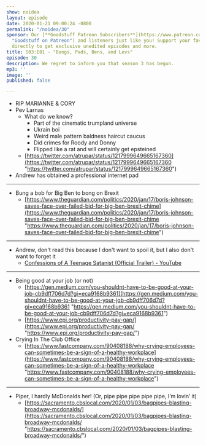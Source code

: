 ```yaml
---
show: noidea
layout: episode
date: 2020-01-21 09:00:24 -0800
permalink: "/noidea/30"
sponsor: Our [**Goodstuff Patreon Subscribers**](https://www.patreon.com/goodstuff
  "Goodstuff on Patreon") and listeners just like you! Support your favorite podcasts
  directly to get exclusive unedited episodes and more.
title: S03:E01 - "Bongs, Pads, Bens, and Levs"
episode: 30
description: We regret to inform you that season 3 has begun.
mp3: ''
image: ''
published: false

---
```


* RIP MARIANNE & CORY
* Pev Larnas
  * What do we know?
    * Part of the cinematic trumpland universe
    * Ukrain boi
    * Weird male pattern baldness haircut caucus
    * Did crimes for Roody and Donny
    * Flipped like a rat and will certainly get epsteined
  * [https://twitter.com/atrupar/status/1217999649665167360](https://twitter.com/atrupar/status/1217999649665167360 "https://twitter.com/atrupar/status/1217999649665167360")
* Andrew has obtained a professional internet pad

***

* Bung a bob for Big Ben to bong on Brexit
  * [https://www.theguardian.com/politics/2020/jan/17/boris-johnson-saves-face-over-failed-bid-for-big-ben-brexit-chime](https://www.theguardian.com/politics/2020/jan/17/boris-johnson-saves-face-over-failed-bid-for-big-ben-brexit-chime "https://www.theguardian.com/politics/2020/jan/17/boris-johnson-saves-face-over-failed-bid-for-big-ben-brexit-chime")

***

* Andrew, don't read this because I don't want to spoil it, but I also don't want to forget it
  * [Confessions of A Teenage Satanist (Official Trailer) - YouTube](https://youtu.be/jtaWrp633CI)

***

* Being good at your job (or not)
  * [https://gen.medium.com/you-shouldnt-have-to-be-good-at-your-job-cb9dff706d7d?gi=eca9168b9361](https://gen.medium.com/you-shouldnt-have-to-be-good-at-your-job-cb9dff706d7d?gi=eca9168b9361 "https://gen.medium.com/you-shouldnt-have-to-be-good-at-your-job-cb9dff706d7d?gi=eca9168b9361")
  * [https://www.epi.org/productivity-pay-gap/](https://www.epi.org/productivity-pay-gap/ "https://www.epi.org/productivity-pay-gap/")
* Crying In The Club Office
  * [https://www.fastcompany.com/90408188/why-crying-employees-can-sometimes-be-a-sign-of-a-healthy-workplace](https://www.fastcompany.com/90408188/why-crying-employees-can-sometimes-be-a-sign-of-a-healthy-workplace "https://www.fastcompany.com/90408188/why-crying-employees-can-sometimes-be-a-sign-of-a-healthy-workplace")

***

* Piper, I hardly McDonalds her! (Or, pipe pipe pipe pipe pipe, I’m lovin’ it)
  * [https://sacramento.cbslocal.com/2020/01/03/bagpipes-blasting-broadway-mcdonalds/](https://sacramento.cbslocal.com/2020/01/03/bagpipes-blasting-broadway-mcdonalds/ "https://sacramento.cbslocal.com/2020/01/03/bagpipes-blasting-broadway-mcdonalds/")